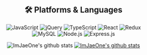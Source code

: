 <div align="center">

  <h2>🛠 Platforms & Languages</h2>
  <p>
    <img src="https://img.shields.io/badge/javascript-%23323330.svg?style=for-the-badge&logo=javascript&logoColor=%23F7DF1E" alt="JavaScript"/>
    <img src="https://img.shields.io/badge/jquery-0769AD?style=for-the-badge&logo=jquery&logoColor=white" alt="jQuery"/>
    <img src="https://img.shields.io/badge/typescript-%23007ACC.svg?style=for-the-badge&logo=typescript&logoColor=white" alt="TypeScript"/>
    <img src="https://img.shields.io/badge/react-%2320232a.svg?style=for-the-badge&logo=react&logoColor=%2361DAFB" alt="React"/>
    <img src="https://img.shields.io/badge/redux-%23593d88.svg?style=for-the-badge&logo=redux&logoColor=white" alt="Redux"/>
    <br/>
    <img src="https://img.shields.io/badge/mysql-4479A1.svg?style=for-the-badge&logo=mysql&logoColor=white" alt="MySQL"/>
    <img src="https://img.shields.io/badge/node.js-6DA55F?style=for-the-badge&logo=node.js&logoColor=white" alt="Node.js"/>
    <img src="https://img.shields.io/badge/express.js-%23404d59.svg?style=for-the-badge&logo=express&logoColor=%2361DAFB" alt="Express.js"/>
    <br/>
    
    
  </p>


  ![ImJaeOne's github stats](https://github-readme-stats.vercel.app/api?username=ImJaeOne&show_icons=true)
[![ImJaeOne's github stats](https://github-readme-stats.vercel.app/api/top-langs/?username=ImJaeOne&show_icons=true&hide_border=true&title_color=004386&icon_color=004386&layout=compact)](https://github.com/ImJaeOne)
</div>

